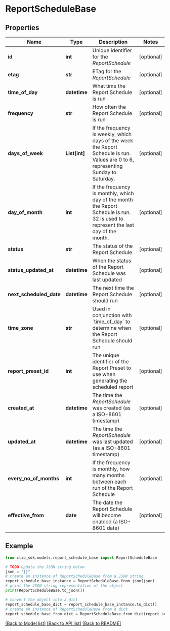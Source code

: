 # ReportScheduleBase


## Properties

Name | Type | Description | Notes
------------ | ------------- | ------------- | -------------
**id** | **int** | Unique identifier for the *ReportSchedule* | [optional] 
**etag** | **str** | ETag for the *ReportSchedule* | [optional] 
**time_of_day** | **datetime** | What time the Report Schedule is run | [optional] 
**frequency** | **str** | How often the Report Schedule is run | [optional] 
**days_of_week** | **List[int]** | If the frequency is weekly, which days of the week the Report Schedule is run. Values are 0 to 6, representing Sunday to Saturday. | [optional] 
**day_of_month** | **int** | If the frequency is monthly, which day of the month the Report Schedule is run. 32 is used to represent the last day of the month. | [optional] 
**status** | **str** | The status of the Report Schedule | [optional] 
**status_updated_at** | **datetime** | When the status of the Report Schedule was last updated | [optional] 
**next_scheduled_date** | **datetime** | The next time the Report Schedule should run | [optional] 
**time_zone** | **str** | Used in conjunction with &#x60;time_of_day&#x60; to determine when the Report Schedule should run | [optional] 
**report_preset_id** | **int** | The unique identifier of the Report Preset to use when generating the scheduled report | [optional] 
**created_at** | **datetime** | The time the *ReportSchedule* was created (as a ISO-8601 timestamp) | [optional] 
**updated_at** | **datetime** | The time the *ReportSchedule* was last updated (as a ISO-8601 timestamp) | [optional] 
**every_no_of_months** | **int** | If the frequency is monthly, how many months between each run of the Report Schedule | [optional] 
**effective_from** | **date** | The date the Report Schedule will become enabled (a ISO-8601 date) | [optional] 

## Example

```python
from clio_sdk.models.report_schedule_base import ReportScheduleBase

# TODO update the JSON string below
json = "{}"
# create an instance of ReportScheduleBase from a JSON string
report_schedule_base_instance = ReportScheduleBase.from_json(json)
# print the JSON string representation of the object
print(ReportScheduleBase.to_json())

# convert the object into a dict
report_schedule_base_dict = report_schedule_base_instance.to_dict()
# create an instance of ReportScheduleBase from a dict
report_schedule_base_from_dict = ReportScheduleBase.from_dict(report_schedule_base_dict)
```
[[Back to Model list]](../README.md#documentation-for-models) [[Back to API list]](../README.md#documentation-for-api-endpoints) [[Back to README]](../README.md)


